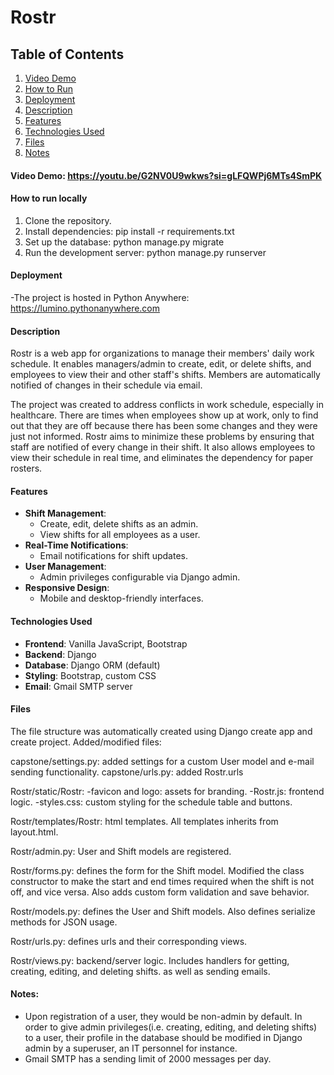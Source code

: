# Rostr

## Table of Contents
1. [Video Demo](#video-demo)
2. [How to Run](#how-to-run)
3. [Deployment](#deployment)
4. [Description](#description)
5. [Features](#features)
6. [Technologies Used](#technologies-used)
7. [Files](#files)
8. [Notes](#notes)


#### Video Demo: https://youtu.be/G2NV0U9wkws?si=gLFQWPj6MTs4SmPK

#### How to run locally
1. Clone the repository.
2. Install dependencies:
   pip install -r requirements.txt
3. Set up the database:
   python manage.py migrate
4. Run the development server:
   python manage.py runserver

#### Deployment
-The project is hosted in Python Anywhere: https://lumino.pythonanywhere.com

#### Description

Rostr is a web app for organizations to manage their members' daily work schedule. It enables managers/admin to create, edit, or delete shifts, and employees to view their and other staff's shifts. Members are automatically notified of changes in their schedule via email.

The project was created to address conflicts in work schedule, especially in healthcare. There are times when employees show up at work, only to find out that they are off because there has been some changes and they were just not informed. Rostr aims to minimize these problems by ensuring that staff are notified of every change in their shift. It also allows employees to view their schedule in real time, and eliminates the dependency for paper rosters.

#### Features
- **Shift Management**:
  - Create, edit, delete shifts as an admin.
  - View shifts for all employees as a user.
- **Real-Time Notifications**:
  - Email notifications for shift updates.
- **User Management**:
  - Admin privileges configurable via Django admin.
- **Responsive Design**:
  - Mobile and desktop-friendly interfaces.


#### Technologies Used
- **Frontend**: Vanilla JavaScript, Bootstrap
- **Backend**: Django
- **Database**: Django ORM (default)
- **Styling**: Bootstrap, custom CSS
- **Email**: Gmail SMTP server


#### Files
The file structure was automatically created using Django create app and create project.
Added/modified files:

capstone/settings.py: added settings for a custom User model and e-mail sending functionality.
capstone/urls.py: added Rostr.urls

Rostr/static/Rostr: 
    -favicon and logo: assets for branding.
    -Rostr.js: frontend logic.
    -styles.css: custom styling for the schedule table and buttons.

Rostr/templates/Rostr: html templates. All templates inherits from layout.html.

Rostr/admin.py: User and Shift models are registered.

Rostr/forms.py: defines the form for the Shift model. Modified the class constructor to make the start and end times required when the shift is not off, and vice versa. Also adds custom form validation and save behavior.

Rostr/models.py: defines the User and Shift models. Also defines serialize methods for JSON usage.

Rostr/urls.py: defines urls and their corresponding views.

Rostr/views.py: backend/server logic. Includes handlers for getting, creating, editing, and deleting shifts. as well as sending emails.


#### Notes:
- Upon registration of a user, they would be non-admin by default. In order to give admin privileges(i.e. creating, editing, and deleting shifts) to a user, their profile in the database should be modified in Django admin by a superuser, an IT personnel for instance.
- Gmail SMTP has a sending limit of 2000 messages per day.







